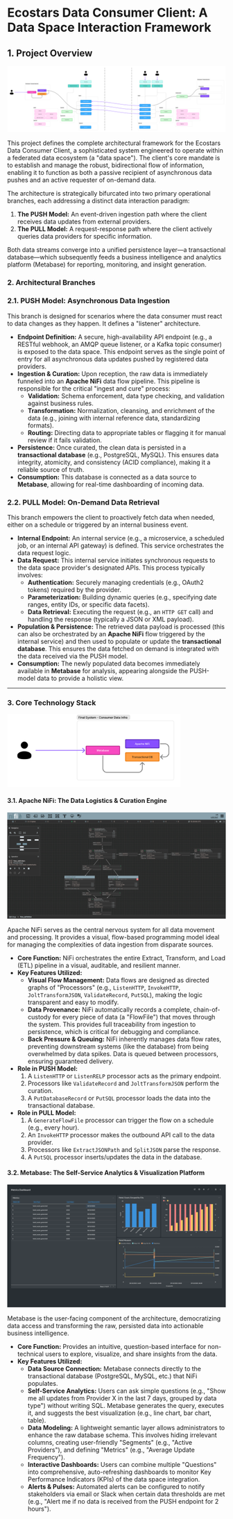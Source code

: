 # Ecostars Data Consumer Client: A Data Space Interaction Framework

## 1. Project Overview

![nifi](static/image_a.png "nifi")

This project defines the complete architectural framework for the Ecostars Data Consumer Client, a sophisticated system engineered to operate within a federated data ecosystem (a "data space"). The client's core mandate is to establish and manage the robust, bidirectional flow of information, enabling it to function as both a passive recipient of asynchronous data pushes and an active requester of on-demand data.

The architecture is strategically bifurcated into two primary operational branches, each addressing a distinct data interaction paradigm:

1. **The PUSH Model:** An event-driven ingestion path where the client receives data updates from external providers.
2. **The PULL Model:** A request-response path where the client actively queries data providers for specific information.

Both data streams converge into a unified persistence layer—a transactional database—which subsequently feeds a business intelligence and analytics platform (Metabase) for reporting, monitoring, and insight generation.

### 2. Architectural Branches

### 2.1. PUSH Model: Asynchronous Data Ingestion

This branch is designed for scenarios where the data consumer must react to data changes as they happen. It defines a "listener" architecture.

- **Endpoint Definition:** A secure, high-availability API endpoint (e.g., a RESTful webhook, an AMQP queue listener, or a Kafka topic consumer) is exposed to the data space. This endpoint serves as the single point of entry for all asynchronous data updates pushed by registered data providers.
- **Ingestion & Curation:** Upon reception, the raw data is immediately funneled into an **Apache NiFi** data flow pipeline. This pipeline is responsible for the critical "ingest and cure" process:
  - **Validation:** Schema enforcement, data type checking, and validation against business rules.
  - **Transformation:** Normalization, cleansing, and enrichment of the data (e.g., joining with internal reference data, standardizing formats).
  - **Routing:** Directing data to appropriate tables or flagging it for manual review if it fails validation.
- **Persistence:** Once curated, the clean data is persisted in a **transactional database** (e.g., PostgreSQL, MySQL). This ensures data integrity, atomicity, and consistency (ACID compliance), making it a reliable source of truth.
- **Consumption:** This database is connected as a data source to **Metabase**, allowing for real-time dashboarding of incoming data.

### 2.2. PULL Model: On-Demand Data Retrieval

This branch empowers the client to proactively fetch data when needed, either on a schedule or triggered by an internal business event.

- **Internal Endpoint:** An internal service (e.g., a microservice, a scheduled job, or an internal API gateway) is defined. This service orchestrates the data request logic.
- **Data Request:** This internal service initiates synchronous requests to the data space provider's designated APIs. This process typically involves:
  - **Authentication:** Securely managing credentials (e.g., OAuth2 tokens) required by the provider.
  - **Parameterization:** Building dynamic queries (e.g., specifying date ranges, entity IDs, or specific data facets).
  - **Data Retrieval:** Executing the request (e.g., an `HTTP GET` call) and handling the response (typically a JSON or XML payload).
- **Population & Persistence:** The retrieved data payload is processed (this can also be orchestrated by an **Apache NiFi** flow triggered by the internal service) and then used to populate or update the **transactional database**. This ensures the data fetched on demand is integrated with the data received via the PUSH model.
- **Consumption:** The newly populated data becomes immediately available in **Metabase** for analysis, appearing alongside the PUSH-model data to provide a holistic view.

---

### 3. Core Technology Stack

<img src="static/image_b.png" width="400">

#### 3.1. Apache NiFi: The Data Logistics & Curation Engine

![nifi](static/nifi.png "nifi")

Apache NiFi serves as the central nervous system for all data movement and processing. It provides a visual, flow-based programming model ideal for managing the complexities of data ingestion from disparate sources.

- **Core Function:** NiFi orchestrates the entire Extract, Transform, and Load (ETL) pipeline in a visual, auditable, and resilient manner.
- **Key Features Utilized:**
  - **Visual Flow Management:** Data flows are designed as directed graphs of "Processors" (e.g., `ListenHTTP`, `InvokeHTTP`, `JoltTransformJSON`, `ValidateRecord`, `PutSQL`), making the logic transparent and easy to modify.
  - **Data Provenance:** NiFi automatically records a complete, chain-of-custody for every piece of data (a "FlowFile") that moves through the system. This provides full traceability from ingestion to persistence, which is critical for debugging and compliance.
  - **Back Pressure & Queuing:** NiFi inherently manages data flow rates, preventing downstream systems (like the database) from being overwhelmed by data spikes. Data is queued between processors, ensuring guaranteed delivery.
- **Role in PUSH Model:**
  1. A `ListenHTTP` or `ListenRELP` processor acts as the primary endpoint.
  2. Processors like `ValidateRecord` and `JoltTransformJSON` perform the curation.
  3. A `PutDatabaseRecord` or `PutSQL` processor loads the data into the transactional database.
- **Role in PULL Model:**
  1. A `GenerateFlowFile` processor can trigger the flow on a schedule (e.g., every hour).
  2. An `InvokeHTTP` processor makes the outbound API call to the data provider.
  3. Processors like `ExtractJSONPath` and `SplitJSON` parse the response.
  4. A `PutSQL` processor inserts/updates the data in the database.

#### 3.2. Metabase: The Self-Service Analytics & Visualization Platform

![nifi](static/metabase.png "metabase")

Metabase is the user-facing component of the architecture, democratizing data access and transforming the raw, persisted data into actionable business intelligence.

- **Core Function:** Provides an intuitive, question-based interface for non-technical users to explore, visualize, and share insights from the data.
- **Key Features Utilized:**
  - **Data Source Connection:** Metabase connects directly to the transactional database (PostgreSQL, MySQL, etc.) that NiFi populates.
  - **Self-Service Analytics:** Users can ask simple questions (e.g., "Show me all updates from Provider X in the last 7 days, grouped by data type") without writing SQL. Metabase generates the query, executes it, and suggests the best visualization (e.g., line chart, bar chart, table).
  - **Data Modeling:** A lightweight semantic layer allows administrators to enhance the raw database schema. This involves hiding irrelevant columns, creating user-friendly "Segments" (e.g., "Active Providers"), and defining "Metrics" (e.g., "Average Update Frequency").
  - **Interactive Dashboards:** Users can combine multiple "Questions" into comprehensive, auto-refreshing dashboards to monitor Key Performance Indicators (KPIs) of the data space integration.
  - **Alerts & Pulses:** Automated alerts can be configured to notify stakeholders via email or Slack when certain data thresholds are met (e.g., "Alert me if no data is received from the PUSH endpoint for 2 hours").
